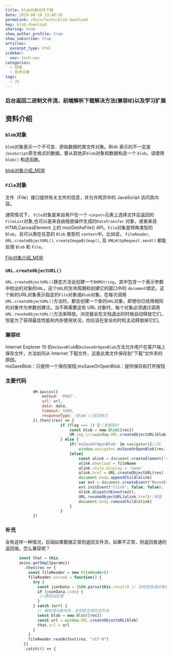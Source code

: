 ```yaml
---
title: blob对象文件下载
date: 2019-08-10 13:48:26
permalink: /docs/techs/blob-download
key: blob-download
sharing: true
show_author_profile: true
show_subscribe: true
articles:
  excerpt_type: html
sidebar:
  nav: tech-nav
categories:
  - 前端
  - 技术文章
tags:
  - JS
---
```

### 后台返回二进制文件流，前端解析下载解决方法(兼容IE)以及学习扩展

<!--more-->
## 资料介绍
### ```blob```对象  
```blob```对象表示一个不可变、原始数据的类文件对象。Blob 表示的不一定是```JavaScript```原生格式的数据。要从其他非```blob```对象和数据构造一个 ```blob```，请使用```blob()``` 构造函数。

[blob对象介绍_MDB](https://developer.mozilla.org/zh-CN/docs/Web/API/Blob)

### ```File```对象  
文件（File）接口提供有关文件的信息，并允许网页中的 JavaScript 访问其内容。

通常情况下， ```File```对象是来自用户在一个 ```<input>```元素上选择文件后返回的 ```FileList```对象,也可以是来自由拖放操作生成的```DataTransfer``` 对象，或者来自 HTMLCanvasElement 上的 mozGetAsFile() API。```File```对象是特殊类型的``` Blob```，且可以用在任意的 ```Blob``` 类型的 ```context```中。比如说， ```FileReader```, ```URL.createObjectURL()```, ```createImageBitmap()```, 及 ```XMLHttpRequest.send()``` 都能处理 ```Blob``` 和 ```File```。  

[File对象介绍_MDB](https://developer.mozilla.org/zh-CN/docs/Web/API/File)

### ```URL.createObjectURL()```
```URL.createObjectURL()```静态方法会创建一个```DOMString```，其中包含一个表示参数中给出的对象的```URL```。这个```URL```的生命周期和创建它的窗口中的 ```document```绑定。这个新的URL对象表示指定的```File```对象或```Blob```对象。在每次调用```URL.createObjectURL()```方法时，都会创建一个新的```URL```对象，即使你已经用相同的对象作为参数创建过。当不再需要这些 URL 对象时，每个对象必须通过调用```URL.revokeObjectURL()```方法来释放。浏览器会在文档退出的时候自动释放它们，但是为了获得最佳性能和内存使用状况，你应该在安全的时机主动释放掉它们。

### 兼容IE
Internet Explorer 10 的```msSaveBlob```和```msSaveOrOpenBlob```方法允许用户在客户端上保存文件，方法如同从 Internet 下载文件，这是此类文件保存到“下载”文件夹的原因。  
msSaveBlob：只提供一个保存按钮;msSaveOrOpenBlob：提供保存和打开按钮

### 主要代码
```javascript
            VM.$axios({
                method: 'POST',
                url: url,
                data: data,
                timeout: 5000,
                responseType: 'blob'//返回格式
            }).then((res) => {
                        if (flag === 1) {//查看图片
                            const blob = new Blob([res])
                            VM.img_src=window.URL.createObjectURL(blob);
                        } else {
                            if('msSaveOrOpenBlob' in navigator){//IE
                                window.navigator.msSaveOrOpenBlob(res, fileName);
                            }else{
                                const alink = document.createElement('a')
                                alink.download = fileName
                                alink.style.display = 'none'
                                alink.href = URL.createObjectURL(res)   // 这里是将文件流转化为一个文件地址
                                document.body.appendChild(alink)
                                var evt = document.createEvent("MouseEvents");
                                evt.initEvent("click", false, false);
                                alink.dispatchEvent(evt);
                                URL.revokeObjectURL(alink.href)//释放
                                document.body.removeChild(alink)
                            }
                        }
            })

```

### 补充
会有这样一种情况，后端如果数据正常则返回文件流，如果不正常，则返回普通的返回值。怎么兼容呢？
```javascript 
      const that = this
      axios.getImg({params})
        .then(res => {
          const fileReader = new FileReader()
          fileReader.onload = function() {
            try {
              const jsonData = JSON.parse(this.result) // 说明是普通对象数据，此 this 值得是 fileReader
              if (jsonData.code) {
               //做错误处理
              }
            } catch (err) {
              // 解析成对象失败，说明是正常的文件流
              const blob = new Blob([res])
              const url = window.URL.createObjectURL(blob)
              that.url = url
            }
          }
          fileReader.readAsText(res, "utf-8")
        })
        .catch(() => {
```